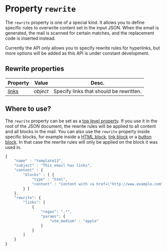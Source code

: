 # Property `rewrite`

The `rewrite` property is one of a special kind. It allows you to define
specific rules to overwrite content set in the input JSON. When the
email is generated, the mail is scanned for certain matches, and the
replacement code is inserted instead.

Currently the API only allows you to specify rewrite rules for hyperlinks, but more options will
be added as this API is under constant development.

## Rewrite properties

| Property | Value | Desc.                                                                                                 |
|:---------|-------|-------------------------------------------------------------------------------------------------------|
| [links](ResponsiveEmail/json/property-rewrite-links) | _object_ | Specify links that should be rewritten. |

## Where to use?

The `rewrite` property can be set as a [top level property](ResponsiveEmail/json/top-level-properties).
If you use it in the root of the JSON document, the rewrite rules will be applied
to all content and all blocks in the mail. You can also use the `rewrite` property
inside specific blocks, for example inside a [HTML block](ResponsiveEmail/json/block-html),
[link block](ResponsiveEmail/json/block-link) or a [button block](ResponsiveEmail/json/block-button).
In that case the rewrite rules will only be applied on the block it was used in.

```javascript
{
    "name" : "template13",
    "subject" : "This email has links",
    "content" : {
        "blocks" : [ {
            "type" : "html",
            "content" : "Content with <a href=\"http://www.example.com\">hyperlinks</a>"
        } ]
    },
    "rewrite": {
        "links": [
            {
                "regex": ".*",
                "params": {
                    "utm_medium" : "apple"
                }
            }
        ]
    }
}
```
